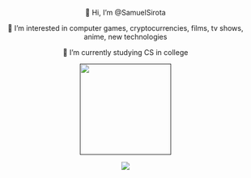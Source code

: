 <div align="center">
  <p>👋 Hi, I’m @SamuelSirota</p>
  <p>👀 I’m interested in computer games, cryptocurrencies, films, tv shows, anime, new technologies</p>
  <p>🌱 I’m currently studying CS in college</p>
</div>

<!---
SamuelSirota/SamuelSirota is a ✨ special ✨ repository because its `README.md` (this file) appears on your GitHub profile.
You can click the Preview link to take a look at your changes.

[![Anurag's GitHub stats](https://github-readme-stats.vercel.app/api?username=SamuelSirota&hide=issues,stars&count_private=true&show_icons=true&theme=tokyonight&include_all_commits=true&include_all_contributions=true
)](https://github.com/anuraghazra/github-readme-stats)
[![Readme Card](https://github-readme-stats.vercel.app/api/pin/?username=SamuelSirota&repo=SamuelSirota&show_owner=true&theme=tokyonight)](https://github.com/SamuelSirota/SamuelSirota)
--->

<div align="center">
  <a href="">
        <img height="180em" src="https://github-profile-summary-cards.vercel.app/api/cards/stats?username=SamuelSirota&theme=tokyonight&include_all_commits=true&include_all_contributions=true&count_private=true&show_icons=true" />
  </a>
</div>
<div align="center">
  
  ![](https://github-profile-summary-cards.vercel.app/api/cards/profile-details?username=SamuelSirota&theme=tokyonight&include_all_commits=true&include_all_contributions=true&count_private=true&show_icons=true)
</div>
